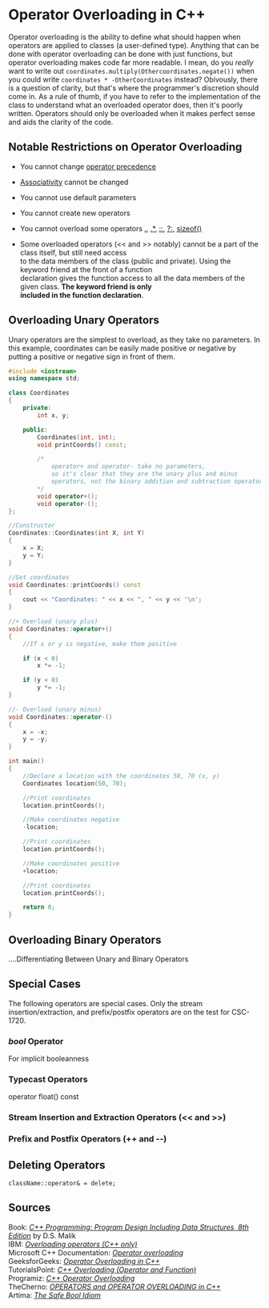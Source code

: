 # Operator Overloading in C++
Operator overloading is the ability to define what should happen when operators are applied to classes (a user-defined type). Anything that can be done with operator
overloading can be done with just functions, but operator overloading makes code far more readable. I mean, do you _really_ 
want to write out `coordinates.multiply(Othercoordinates.negate())` when you could write `coordinates * -OtherCoordinates` instead? Obivously, there is a question of clarity, 
but that's where the programmer's discretion should come in. As a rule of thumb, if you have to refer to the implementation of the class
to understand what an overloaded operator does, then it's poorly written. Operators should only be overloaded when it makes perfect sense and aids the clarity of the code.

## Notable Restrictions on Operator Overloading <br />
- You cannot change [operator precedence](https://www.ibm.com/docs/en/zos/2.4.0?topic=operators-operator-precedence-associativity) <br />
- [Associativity](https://www.ibm.com/docs/en/zos/2.4.0?topic=operators-operator-precedence-associativity) cannot be changed  <br />
- You cannot use default parameters <br />
- You cannot create new operators <br />
- You cannot overload some operators [.](https://docs.microsoft.com/en-us/cpp/cpp/member-access-operators-dot-and?view=msvc-160), [.*](https://docs.microsoft.com/en-us/cpp/cpp/pointer-to-member-operators-dot-star-and-star?view=msvc-160), [::](https://docs.microsoft.com/en-us/cpp/cpp/scope-resolution-operator?view=msvc-160), [?:](https://docs.microsoft.com/en-us/cpp/cpp/conditional-operator-q?view=msvc-160), [sizeof()](https://docs.microsoft.com/en-us/cpp/cpp/sizeof-operator?view=msvc-160)
		
- Some overloaded operators (<< and >> notably) cannot be a part of the class itself, but still need access <br /> 
  to the data members of the class (public and private). Using the keyword friend at the front of a function  <br />
  declaration gives the function access to all the data members of the given class. **The keyword friend is only   <br />
  included in the function declaration**.  <br />


## Overloading Unary Operators
Unary operators are the simplest to overload, as they take no parameters. In this example, coordinates can be easily made positive or negative by putting a
positive or negative sign in front of them.

```C++
#include <iostream>
using namespace std;

class Coordinates
{
    private:
        int x, y;

    public:
        Coordinates(int, int);
        void printCoords() const;

        /*
            operator+ and operator- take no parameters,
            so it's clear that they are the unary plus and minus
            operators, not the binary addition and subtraction operators
        */
        void operator+();
        void operator-();
};

//Constructor
Coordinates::Coordinates(int X, int Y)
{
    x = X;
    y = Y;
}

//Get coordinates
void Coordinates::printCoords() const
{
    cout << "Coordinates: " << x << ", " << y << '\n';
}

//+ Overload (unary plus)
void Coordinates::operator+()
{
    //If x or y is negative, make them positive

    if (x < 0)
        x *= -1;

    if (y < 0)
        y *= -1;
}

//- Overload (unary minus)
void Coordinates::operator-()
{
    x = -x;
    y = -y;
}

int main()
{
    //Declare a location with the coordinates 50, 70 (x, y)
    Coordinates location(50, 70);

    //Print coordinates
    location.printCoords();

    //Make coordinates negative
    -location;

    //Print coordinates
    location.printCoords();

    //Make coordinates positive
    +location;

    //Print coordinates
    location.printCoords();

    return 0;
}
```


## Overloading Binary Operators
....Differentiating Between Unary and Binary Operators


## Special Cases
The following operators are special cases. Only the stream insertion/extraction, and prefix/postfix operators are on the test for CSC-1720.

### _bool_ Operator
For implicit booleanness

### Typecast Operators
operator float() const

### Stream Insertion and Extraction Operators (<< and >>)


### Prefix and Postfix Operators (++ and --)


## Deleting Operators
`className::operator& = delete;`


## Sources
Book: [_C++ Programming: Program Design Including Data Structures, 8th Edition_](https://www.amazon.com/Programming-Program-Design-Including-Structures/dp/1337117560) by D.S. Malik <br />
IBM: [_Overloading operators (C++ only)_](https://www.ibm.com/docs/en/zos/2.4.0?topic=only-overloading-operators-c) <br />
Microsoft C++ Documentation: [_Operator overloading_](https://docs.microsoft.com/en-us/cpp/cpp/operator-overloading?view=msvc-160) <br />
GeeksforGeeks: [_Operator Overloading in C++_](https://www.geeksforgeeks.org/operator-overloading-c/) <br />
TutorialsPoint: [_C++ Overloading (Operator and Function)_](https://www.tutorialspoint.com/cplusplus/cpp_overloading.htm) <br />
Programiz: [_C++ Operator Overloading_](https://www.programiz.com/cpp-programming/operator-overloading) <br />
TheCherno: [_OPERATORS and OPERATOR OVERLOADING in C++_](https://www.youtube.com/watch?v=mS9755gF66w) <br />
Artima: [_The Safe Bool Idiom_](https://www.artima.com/articles/the-safe-bool-idiom) <br />
